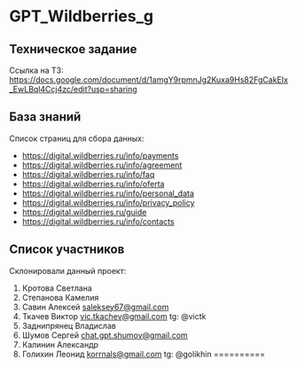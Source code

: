 # GPT_Wildberries_g

## Техническое задание
Ссылка на ТЗ: 
https://docs.google.com/document/d/1amgY9rpmnJg2Kuxa9Hs82FgCakEIx_EwLBql4Ccj4zc/edit?usp=sharing

## База знаний
Список страниц для сбора данных:
- https://digital.wildberries.ru/info/payments
- https://digital.wildberries.ru/info/agreement
- https://digital.wildberries.ru/info/faq
- https://digital.wildberries.ru/info/oferta
- https://digital.wildberries.ru/info/personal_data
- https://digital.wildberries.ru/info/privacy_policy
- https://digital.wildberries.ru/guide
- https://digital.wildberries.ru/info/contacts


## Список участников
Склонировали данный проект:
1. Кротова Светлана
2. Степанова Камелия
3. Савин Алексей <saleksey67@gmail.com>
4. Ткачев Виктор <vic.tkachev@gmail.com> tg: @victk
5. Заднипрянец Владислав 
6. Шумов Сергей <chat.gpt.shumov@gmail.com>
7. Калинин Александр
8. Голихин Леонид <korrnals@gmail.com> tg: @golikhin
========== 